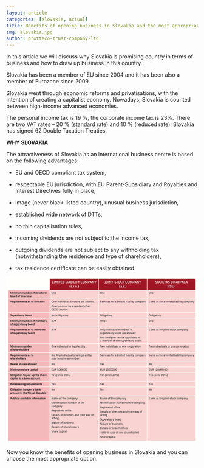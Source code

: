```yaml
---
layout: article
categories: [slovakia, actual]
title: Benefits of opening business in Slovakia and the most appropriate option
img: slovakia.jpg
author: protteco-trust-company-ltd
---
```

In this article we will discuss why Slovakia is promising country in terms of business and how to draw up business in this 
country.

Slovakia has been a member of EU since 2004 and it has been also a member of Eurozone since 2009.

Slovakia went through economic reforms and privatisations, with the intention of creating a capitalist economy. Nowadays, 
Slovakia is counted between high-income advanced economies. 

The personal income tax is 19 %, the corporate income tax is 23%. There are two VAT
rates – 20 % (standard rate) and 10 % (reduced rate). Slovakia has signed 62 Double Taxation Treaties.

**WHY SLOVAKIA**

The attractiveness of Slovakia as an international business centre is based on the following advantages:

*	EU and OECD compliant tax system,

*	respectable EU jurisdiction, with EU Parent-Subsidiary and Royalties and Interest Directives fully in place,

*	image (never black-listed country), unusual business jurisdiction,

*	established wide network of DTTs,

*	no thin capitalisation rules,

*	incoming dividends are not subject to the income tax,

* outgoing dividends are not subject to any withholding tax (notwithstanding the residence 
and type of shareholders),

*	tax residence certificate can be easily obtained.

![KEY CORPORATE FEATURES](/images/tablslovakia.png)


Now you know the benefits of opening business in Slovakia and you can choose the most appropriate option.

 

